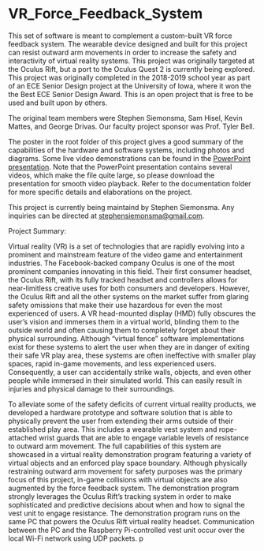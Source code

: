 # VR_Force_Feedback_System
This set of software is meant to complement a custom-built  VR force feedback system.  The wearable device designed and built for this project can resist outward arm movements in order to increase the safety and interactivity of virtual reality systems.  This project was originally targeted at the Oculus Rift, but a port to the Oculus Quest 2 is currently being explored.  This project was originally completed in the 2018-2019 school year as part of an ECE Senior Design project at the University of Iowa, where it won the the Best ECE Senior Design Award.  This is an open project that is free to be used and built upon by others.

The original team members were Stephen Siemonsma, Sam Hisel, Kevin Mattes, and George Drivas.  Our faculty project sponsor was Prof. Tyler Bell.

The poster in the root folder of this project gives a good summary of the capabilities of the hardware and software systems, including photos and diagrams.  Some live video demonstrations can be found in the [PowerPoint presentation](https://1drv.ms/u/s!AlEtnoKatXJlg4M3LXpUBuWH3MzJfw?e=z5F8Ii).  Note that the PowerPoint presentation contains several videos, which make the file quite large, so please download the presentation for smooth video playback.  Refer to the documentation folder for more specific details and elaborations on the project.

This project is currently being maintaind by Stephen Siemonsma.  Any inquiries can be directed at stephensiemonsma@gmail.com.



Project Summary:

Virtual reality (VR) is a set of technologies that are rapidly evolving into a prominent and mainstream feature of the video game and entertainment industries. The Facebook-backed company Oculus is one of the most prominent companies innovating in this field. Their first consumer headset, the Oculus Rift, with its fully tracked headset and controllers allows for near-limitless creative uses for both consumers and developers. However, the Oculus Rift and all the other systems on the market suffer from glaring safety omissions that make their use hazardous for even the most experienced of users. A VR head-mounted display (HMD) fully obscures the user’s vision and immerses them in a virtual world, blinding them to the outside world and often causing them to completely forget about their physical surrounding. Although “virtual fence” software implementations exist for these systems to alert the user when they are in danger of exiting their safe VR play area, these systems are often ineffective with smaller play spaces, rapid in-game movements, and less experienced users. Consequently, a user can accidentally strike walls, objects, and even other people while immersed in their simulated world. This can easily result in injuries and physical damage to their surroundings.

To alleviate some of the safety deficits of current virtual reality products, we developed a hardware prototype and software solution that is able to physically prevent the user from extending their arms outside of their established play area. This includes a wearable vest system and rope-attached wrist guards that are able to engage variable levels of resistance to outward arm movement. The full capabilities of this system are showcased in a virtual reality demonstration program featuring a variety of virtual objects and an enforced play space boundary. Although physically restraining outward arm movement for safety purposes was the primary focus of this project, in-game collisions with virtual objects are also augmented by the force feedback system. The demonstration program strongly leverages the Oculus Rift’s tracking system in order to make sophisticated and predictive decisions about when and how to signal the vest unit to engage resistance. The demonstration program runs on the same PC that powers the Oculus Rift virtual reality headset. Communication between the PC and the Raspberry Pi-controlled vest unit occur over the local Wi-Fi network using UDP packets.
p
